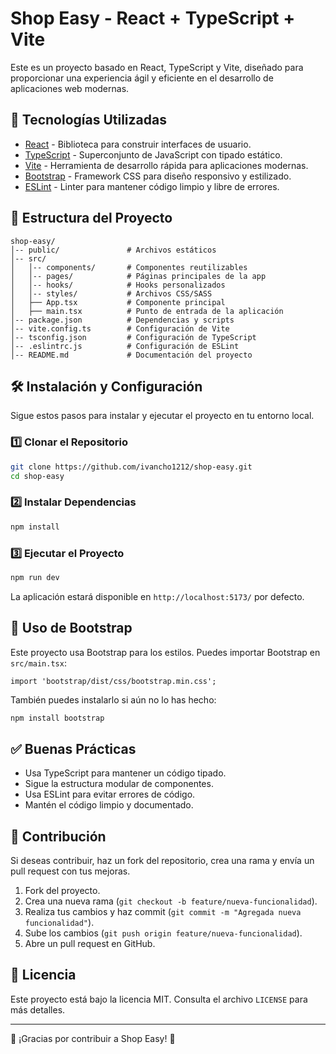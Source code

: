 # Shop Easy - React + TypeScript + Vite

Este es un proyecto basado en React, TypeScript y Vite, diseñado para proporcionar una experiencia ágil y eficiente en el desarrollo de aplicaciones web modernas.

## 🚀 Tecnologías Utilizadas

- [React](https://react.dev/) - Biblioteca para construir interfaces de usuario.
- [TypeScript](https://www.typescriptlang.org/) - Superconjunto de JavaScript con tipado estático.
- [Vite](https://vitejs.dev/) - Herramienta de desarrollo rápida para aplicaciones modernas.
- [Bootstrap](https://getbootstrap.com/) - Framework CSS para diseño responsivo y estilizado.
- [ESLint](https://eslint.org/) - Linter para mantener código limpio y libre de errores.

## 📂 Estructura del Proyecto

```
shop-easy/
│-- public/               # Archivos estáticos
│-- src/
│   │-- components/       # Componentes reutilizables
│   │-- pages/            # Páginas principales de la app
│   │-- hooks/            # Hooks personalizados
│   │-- styles/           # Archivos CSS/SASS
│   ├── App.tsx           # Componente principal
│   ├── main.tsx          # Punto de entrada de la aplicación
│-- package.json          # Dependencias y scripts
│-- vite.config.ts        # Configuración de Vite
│-- tsconfig.json         # Configuración de TypeScript
│-- .eslintrc.js          # Configuración de ESLint
│-- README.md             # Documentación del proyecto
```

## 🛠 Instalación y Configuración

Sigue estos pasos para instalar y ejecutar el proyecto en tu entorno local.

### 1️⃣ Clonar el Repositorio
```bash
git clone https://github.com/ivancho1212/shop-easy.git
cd shop-easy
```

### 2️⃣ Instalar Dependencias
```bash
npm install
```

### 3️⃣ Ejecutar el Proyecto
```bash
npm run dev
```

La aplicación estará disponible en `http://localhost:5173/` por defecto.

## 🎨 Uso de Bootstrap

Este proyecto usa Bootstrap para los estilos. Puedes importar Bootstrap en `src/main.tsx`:

```tsx
import 'bootstrap/dist/css/bootstrap.min.css';
```

También puedes instalarlo si aún no lo has hecho:
```bash
npm install bootstrap
```

## ✅ Buenas Prácticas
- Usa TypeScript para mantener un código tipado.
- Sigue la estructura modular de componentes.
- Usa ESLint para evitar errores de código.
- Mantén el código limpio y documentado.

## 🤝 Contribución
Si deseas contribuir, haz un fork del repositorio, crea una rama y envía un pull request con tus mejoras.

1. Fork del proyecto.
2. Crea una nueva rama (`git checkout -b feature/nueva-funcionalidad`).
3. Realiza tus cambios y haz commit (`git commit -m "Agregada nueva funcionalidad"`).
4. Sube los cambios (`git push origin feature/nueva-funcionalidad`).
5. Abre un pull request en GitHub.

## 📝 Licencia
Este proyecto está bajo la licencia MIT. Consulta el archivo `LICENSE` para más detalles.

---
🚀 ¡Gracias por contribuir a Shop Easy! 🎉
